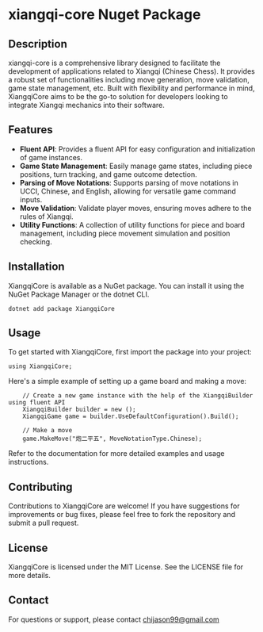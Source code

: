 # xiangqi-core Nuget Package

## Description
xiangqi-core is a comprehensive library designed to facilitate the development of applications related to Xiangqi (Chinese Chess). It provides a robust set of functionalities including move generation, move validation, game state management, etc. Built with flexibility and performance in mind, XiangqiCore aims to be the go-to solution for developers looking to integrate Xiangqi mechanics into their software.

## Features

- **Fluent API**: Provides a fluent API for easy configuration and initialization of game instances.
- **Game State Management**: Easily manage game states, including piece positions, turn tracking, and game outcome detection.
- **Parsing of Move Notations**: Supports parsing of move notations in UCCI, Chinese, and English, allowing for versatile game command inputs.
- **Move Validation**: Validate player moves, ensuring moves adhere to the rules of Xiangqi.
- **Utility Functions**: A collection of utility functions for piece and board management, including piece movement simulation and position checking.


## Installation

XiangqiCore is available as a NuGet package. You can install it using the NuGet Package Manager or the dotnet CLI.

`dotnet add package XiangqiCore`

## Usage

To get started with XiangqiCore, first import the package into your project:

```using XiangqiCore;```

Here's a simple example of setting up a game board and making a move:

```
    // Create a new game instance with the help of the XiangqiBuilder using fluent API
	XiangqiBuilder builder = new (); 
	XiangqiGame game = builder.UseDefaultConfiguration().Build();
	
	// Make a move
	game.MakeMove("炮二平五", MoveNotationType.Chinese);
```
Refer to the documentation for more detailed examples and usage instructions.

## Contributing

Contributions to XiangqiCore are welcome! If you have suggestions for improvements or bug fixes, please feel free to fork the repository and submit a pull request.

## License

XiangqiCore is licensed under the MIT License. See the LICENSE file for more details.

## Contact

For questions or support, please contact chijason99@gmail.com
